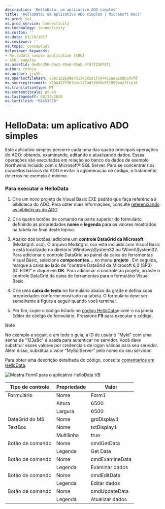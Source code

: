 ```yaml
---
description: 'HelloData: um aplicativo ADO simples'
title: 'HelloData: um aplicativo ADO simples | Microsoft Docs'
ms.prod: sql
ms.prod_service: connectivity
ms.technology: connectivity
ms.custom: ''
ms.date: 01/19/2017
ms.reviewer: ''
ms.topic: conceptual
helpviewer_keywords:
- HelloData sample application [ADO]
- ADO, samples
ms.assetid: de4bcd56-dac2-45e6-95ab-9fd7f25878fc
author: rothja
ms.author: jroth
ms.openlocfilehash: c2ac1d2ed987b1385c581f147431eaa208b035fd
ms.sourcegitcommit: e700497f962e4c2274df16d9e651059b42ff1a10
ms.translationtype: MT
ms.contentlocale: pt-BR
ms.lasthandoff: 08/17/2020
ms.locfileid: "88453278"
---
```

# <a name="hellodata-a-simple-ado-application"></a>HelloData: um aplicativo ADO simples
Este aplicativo simples percorre cada uma das quatro principais operações do ADO: obtendo, examinando, editando e atualizando dados. Essas operações são executadas em relação ao banco de dados de exemplo Northwind incluído com o Microsoft® SQL Server. Para se concentrar nos conceitos básicos do ADO e evitar a aglomeração de código, o tratamento de erros no exemplo é mínimo.  
  
### <a name="to-run-hellodata"></a>Para executar o HelloData  
  
1.  Crie um novo projeto de Visual Basic EXE padrão que faça referência à biblioteca do ADO. Para obter mais informações, consulte [referenciando as bibliotecas do ADO](../../../ado/guide/referencing-the-ado-libraries.md).  
  
2.  Crie quatro botões de comando na parte superior do formulário, definindo as propriedades **nome** e **legenda** para os valores mostrados na tabela no final deste tópico.  
  
3.  Abaixo dos botões, adicione um **controle DataGrid da Microsoft** (Msdatgrd. ocx). O arquivo Msdatgrd. ocx está incluído com Visual Basic e está localizado no diretório \Windows\System32 ou \Winnt\System32. Para adicionar o controle DataGrid ao painel da caixa de ferramentas Visual Basic, selecione **componentes...** no menu **projeto** . Em seguida, marque a caixa ao lado de "controle DataGrid da Microsoft 6,0 (SP3) (OLEDB)" e clique em **OK**. Para adicionar o controle ao projeto, arraste o controle DataGrid da caixa de ferramentas para o formulário Visual Basic.  
  
4.  Crie uma **caixa de texto** no formulário abaixo da grade e defina suas propriedades conforme mostrado na tabela. O formulário deve ser semelhante à figura a seguir quando você terminar.  
  
5.  Por fim, copie o código listado no [código HelloData](../../../ado/guide/data/hellodata-code.md)e cole-o na janela Editor de código do formulário. Pressione **F5** para executar o código.  
  
> [!NOTE]
>  No exemplo a seguir, e em todo o guia, a ID de usuário "MyId" com uma senha de "123aBc" é usada para autenticar no servidor. Você deve substituir esses valores por credenciais de logon válidas para seu servidor. Além disso, substitua o valor "MySqlServer" pelo nome do seu servidor.  
  
 Para obter uma descrição detalhada do código, consulte [comentários em HelloData](../../../ado/guide/data/comments-on-hellodata.md).  
  
 ![Mostra Form1 para o aplicativo HelloData VB](../../../ado/guide/data/media/hellodata.gif "HelloData")  
  
|Tipo de controle|Propriedade|Valor|  
|------------------|--------------|-----------|  
|Formulário|Nome|Form1|  
||Altura|6500|  
||Largura|6500|  
|DataGrid do MS|Nome|grdDisplay1|  
|TextBox|Nome|txtDisplay1|  
||Multilinha|true|  
|Botão de comando|Nome|cmdGetData|  
||Legenda|Get Data|  
|Botão de comando|Nome|cmdExamineData|  
||Legenda|Examinar dados|  
|Botão de comando|Nome|cmdEditData|  
||Legenda| Editar dados|  
|Botão de comando|Nome|cmdUpdateData|  
||Legenda|Atualizar dados|
